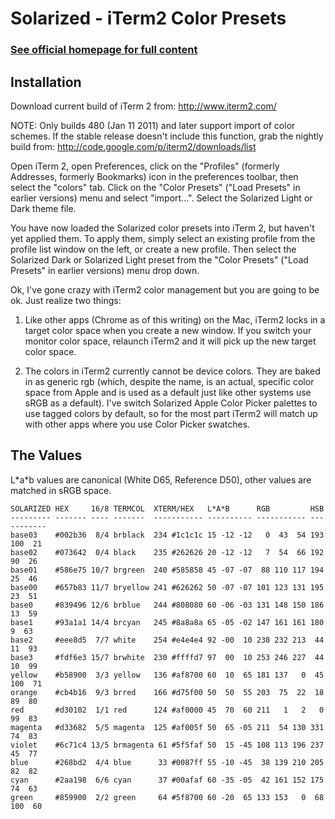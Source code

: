 Solarized - iTerm2 Color Presets
================================

### [See official homepage for full content](http://ethanschoonover.com/solarized)

Installation
------------

Download current build of iTerm 2 from: <http://www.iterm2.com/>

NOTE: Only builds 480 (Jan 11 2011) and later support import of color schemes.
If the stable release doesn't include this function, grab the nightly build
from: <http://code.google.com/p/iterm2/downloads/list>

Open iTerm 2, open Preferences, click on the "Profiles" (formerly Addresses,
formerly Bookmarks) icon in the preferences toolbar, then select the "colors"
tab. Click on the "Color Presets" ("Load Presets" in earlier versions) menu and select "import...". Select the Solarized
Light or Dark theme file.

You have now loaded the Solarized color presets into iTerm 2, but haven't yet
applied them. To apply them, simply select an existing profile from the profile
list window on the left, or create a new profile. Then select the Solarized
Dark or Solarized Light preset from the "Color Presets" ("Load Presets" in earlier versions) menu drop down.

Ok, I've gone crazy with iTerm2 color management but you are going to be ok.
Just realize two things:

1. Like other apps (Chrome as of this writing) on the Mac, iTerm2 locks in
   a target color space when you create a new window. If you switch your
   monitor color space, relaunch iTerm2 and it will pick up the new target
   color space.

2. The colors in iTerm2 currently cannot be device colors. They are baked in as
   generic rgb (which, despite the name, is an actual, specific color space
   from Apple and is used as a default just like other systems use sRGB as
   a default). I've switch Solarized Apple Color Picker palettes to use tagged
   colors by default, so for the most part iTerm2 will match up with other apps
   where you use Color Picker swatches.

The Values
----------

L\*a\*b values are canonical (White D65, Reference D50), other values are
matched in sRGB space.

    SOLARIZED HEX     16/8 TERMCOL  XTERM/HEX   L*A*B      RGB         HSB
    --------- ------- ---- -------  ----------- ---------- ----------- -----------
    base03    #002b36  8/4 brblack  234 #1c1c1c 15 -12 -12   0  43  54 193 100  21
    base02    #073642  0/4 black    235 #262626 20 -12 -12   7  54  66 192  90  26
    base01    #586e75 10/7 brgreen  240 #585858 45 -07 -07  88 110 117 194  25  46
    base00    #657b83 11/7 bryellow 241 #626262 50 -07 -07 101 123 131 195  23  51
    base0     #839496 12/6 brblue   244 #808080 60 -06 -03 131 148 150 186  13  59
    base1     #93a1a1 14/4 brcyan   245 #8a8a8a 65 -05 -02 147 161 161 180   9  63
    base2     #eee8d5  7/7 white    254 #e4e4e4 92 -00  10 238 232 213  44  11  93
    base3     #fdf6e3 15/7 brwhite  230 #ffffd7 97  00  10 253 246 227  44  10  99
    yellow    #b58900  3/3 yellow   136 #af8700 60  10  65 181 137   0  45 100  71
    orange    #cb4b16  9/3 brred    166 #d75f00 50  50  55 203  75  22  18  89  80
    red       #d30102  1/1 red      124 #af0000 45  70  60 211   1   2   0  99  83
    magenta   #d33682  5/5 magenta  125 #af005f 50  65 -05 211  54 130 331  74  83
    violet    #6c71c4 13/5 brmagenta 61 #5f5faf 50  15 -45 108 113 196 237  45  77
    blue      #268bd2  4/4 blue      33 #0087ff 55 -10 -45  38 139 210 205  82  82
    cyan      #2aa198  6/6 cyan      37 #00afaf 60 -35 -05  42 161 152 175  74  63
    green     #859900  2/2 green     64 #5f8700 60 -20  65 133 153   0  68 100  60
